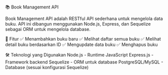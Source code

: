 📚 Book Management API

Book Management API adalah RESTful API sederhana untuk mengelola data buku. API ini dibangun menggunakan Node.js, Express, dan Sequelize sebagai ORM untuk mengelola database.

🚀 Fitur
✅ Menambahkan buku baru
✅ Melihat daftar semua buku
✅ Melihat detail buku berdasarkan ID
✅ Mengupdate data buku
✅ Menghapus buku

🛠️ Teknologi yang Digunakan
Node.js - Runtime JavaScript
Express.js - Framework backend
Sequelize - ORM untuk database
PostgreSQL/MySQL - Database (sesuai konfigurasi Sequelize)